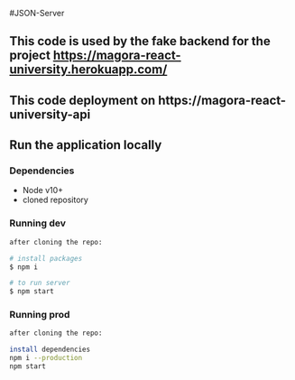 #JSON-Server

## This code is used by the fake backend for the project https://magora-react-university.herokuapp.com/
## This code deployment on https://magora-react-university-api

## Run the application locally

### Dependencies
- Node v10+
- cloned repository

### Running dev

```bash
after cloning the repo:

# install packages
$ npm i

# to run server
$ npm start

```

### Running prod

```bash
after cloning the repo:

install dependencies
npm i --production
npm start


```
